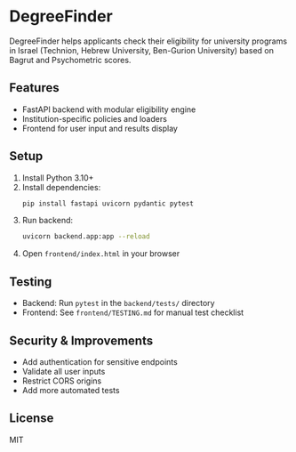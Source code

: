 # DegreeFinder

DegreeFinder helps applicants check their eligibility for university programs in Israel (Technion, Hebrew University, Ben-Gurion University) based on Bagrut and Psychometric scores.

## Features
- FastAPI backend with modular eligibility engine
- Institution-specific policies and loaders
- Frontend for user input and results display

## Setup
1. Install Python 3.10+
2. Install dependencies:
   ```bash
   pip install fastapi uvicorn pydantic pytest
   ```
3. Run backend:
   ```bash
   uvicorn backend.app:app --reload
   ```
4. Open `frontend/index.html` in your browser

## Testing
- Backend: Run `pytest` in the `backend/tests/` directory
- Frontend: See `frontend/TESTING.md` for manual test checklist

## Security & Improvements
- Add authentication for sensitive endpoints
- Validate all user inputs
- Restrict CORS origins
- Add more automated tests

## License
MIT

